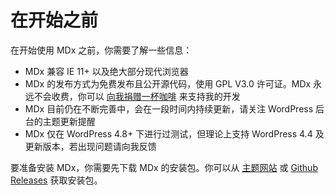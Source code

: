 # 在开始之前

在开始使用 MDx 之前，你需要了解一些信息：

- MDx 兼容 IE 11+ 以及绝大部分现代浏览器
- MDx 的发布方式为免费发布且公开源代码，使用 GPL V3.0 许可证。MDx 永远不会收费，你可以 [向我捐赠一杯咖啡](help-us.md) 来支持我的开发
- MDx 目前仍在不断完善中，会在一段时间内持续更新，请关注 WordPress 后台的主题更新提醒
- MDx 仅在 WordPress 4.8+ 下进行过测试，但理论上支持 WordPress 4.4 及更新版本，若出现问题请向我反馈

要准备安装 MDx，你需要先下载 MDx 的安装包。你可以从 [主题网站](https://mdx.flyhigher.top) 或 [Github Releases](https://github.com/yrccondor/mdx/releases) 获取安装包。
